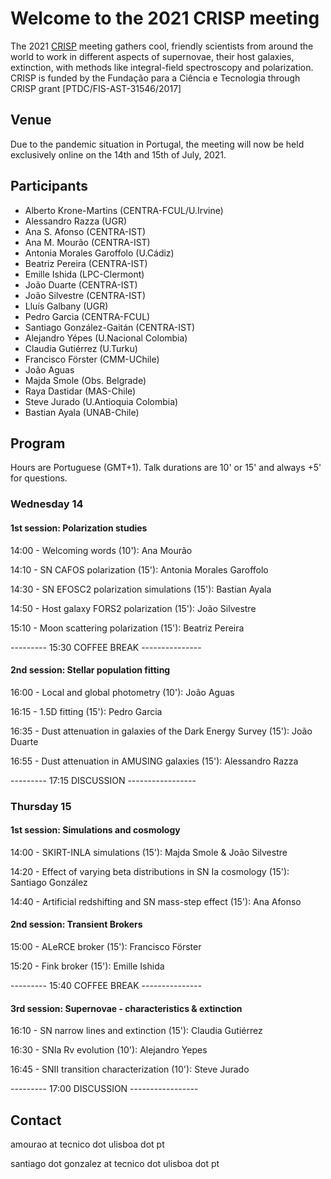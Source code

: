 # Welcome to the 2021 CRISP meeting

The 2021 [CRISP](https://sn-crisp.github.io/CRISP/) meeting gathers cool, friendly scientists from around the world to work in different aspects of supernovae, their host galaxies, extinction, with methods like integral-field spectroscopy and polarization. CRISP is funded by the Fundação para a
Ciência e Tecnologia through CRISP grant [PTDC/FIS-AST-31546/2017]

## Venue

Due to the pandemic situation in Portugal, the meeting will now be held exclusively online on the 14th and 15th of July, 2021.

## Participants 
- Alberto Krone-Martins (CENTRA-FCUL/U.Irvine)
- Alessandro Razza (UGR)
- Ana S. Afonso (CENTRA-IST)
- Ana M. Mourão (CENTRA-IST)
- Antonia Morales Garoffolo (U.Cádiz)
- Beatriz Pereira (CENTRA-IST)
- Emille Ishida (LPC-Clermont)
- João Duarte (CENTRA-IST)
- João Silvestre (CENTRA-IST)
- Lluís Galbany (UGR)
- Pedro Garcia (CENTRA-FCUL)
- Santiago González-Gaitán (CENTRA-IST)
- Alejandro Yépes (U.Nacional Colombia)
- Claudia Gutiérrez (U.Turku)
- Francisco Förster (CMM-UChile)
- João Aguas
- Majda Smole (Obs. Belgrade)
- Raya Dastidar (MAS-Chile)
- Steve Jurado (U.Antioquia Colombia)
- Bastian Ayala (UNAB-Chile)

## Program
Hours are Portuguese (GMT+1). Talk durations are 10' or 15' and always +5' for questions. 

### Wednesday 14 

#### 1st session: Polarization studies

14:00 - Welcoming words (10'): Ana Mourão

14:10 - SN CAFOS polarization (15'): Antonia Morales Garoffolo

14:30 - SN EFOSC2 polarization simulations (15'): Bastian Ayala

14:50 - Host galaxy FORS2 polarization (15'): João Silvestre

15:10 - Moon scattering polarization (15'): Beatriz Pereira

--------- 15:30  COFFEE BREAK ---------------

#### 2nd session: Stellar population fitting

16:00 - Local and global photometry (10'): João Aguas

16:15 - 1.5D fitting (15'): Pedro Garcia

16:35 - Dust attenuation in galaxies of the Dark Energy Survey (15'): João Duarte

16:55 - Dust attenuation in AMUSING galaxies (15'): Alessandro Razza

--------- 17:15 DISCUSSION -----------------


### Thursday 15 

#### 1st session: Simulations and cosmology

14:00 - SKIRT-INLA simulations (15'): Majda Smole & João Silvestre

14:20 - Effect of varying beta distributions in SN Ia cosmology (15'): Santiago González

14:40 - Artificial redshifting and SN mass-step effect (15'): Ana Afonso

#### 2nd session: Transient Brokers

15:00 - ALeRCE broker (15'): Francisco Förster

15:20 - Fink broker (15'): Emille Ishida

--------- 15:40  COFFEE BREAK ---------------

#### 3rd session: Supernovae - characteristics & extinction

16:10 - SN narrow lines and extinction (15'): Claudia Gutiérrez

16:30 - SNIa Rv evolution (10'): Alejandro Yepes

16:45 - SNII transition characterization (10'): Steve Jurado

--------- 17:00 DISCUSSION -----------------



## Contact

amourao at tecnico dot ulisboa dot pt

santiago dot gonzalez at tecnico dot ulisboa dot pt
